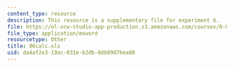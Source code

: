 ```yaml
---
content_type: resource
description: This resource is a supplementary file for experiment 6.
file: https://ol-ocw-studio-app-production.s3.amazonaws.com/courses/8-02t-electricity-and-magnetism-spring-2005/da4af2e319ac831eb2db0db89d7bea80_06calc.xls
file_type: application/msword
resourcetype: Other
title: 06calc.xls
uid: da4af2e3-19ac-831e-b2db-0db89d7bea80
---
```

